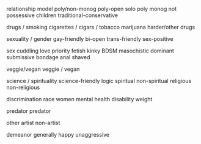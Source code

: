 relationship model
	poly/non-monog
	poly-open
	solo poly
	monog
	not possessive
	children
	traditional-conservative

drugs / smoking
	cigarettes / cigars / tobacco
	marijuana
	harder/other drugs

sexuality / gender
	gay-friendly
	bi-open
	trans-friendly
	sex-positive


sex
	cuddling
	love priority
	fetish
	kinky
	BDSM
	masochistic
	dominant
	submissive
	bondage
	anal
	shaved

veggie/vegan
	veggie / vegan

science / spirituality
	science-friendly
	logic
	spiritual
	non-spiritual
	religious
	non-religious

discrimination
	race
	women
	mental health
	disability
	weight

predator
	predator

other
	artist
	non-artist

demeanor
	generally happy
	unaggressive
